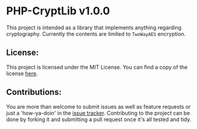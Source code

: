 # PHP-CryptLib v1.0.0
This project is intended as a library that implements anything regarding
cryptography. Currently the contents are limited to ```TwoWayAES``` encryption.

## License:
This project is licensed under the MIT License. You can find a copy of the
license [here](https://github.com/CytoDev/PHP-CryptLib/LICENSE.md).

## Contributions:
You are more than welcome to submit issues as well as feature requests or just a
'how-ya-doin' in the [issue tracker](https://github.com/CytoDev/PHP-CryptLib/issues/new).
Contributing to the project can be done by forking it and submitting a pull
request once it's all tested and tidy.
